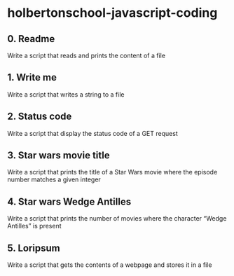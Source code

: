 # holbertonschool-javascript-coding

## 0. Readme

Write a script that reads and prints the content of a file

## 1. Write me

Write a script that writes a string to a file

## 2. Status code 

Write a script that display the status code of a GET request

## 3. Star wars movie title

Write a script that prints the title of a Star Wars movie where the episode number matches a given integer

## 4. Star wars Wedge Antilles

Write a script that prints the number of movies where the character “Wedge Antilles” is present

## 5. Loripsum 

Write a script that gets the contents of a webpage and stores it in a file
